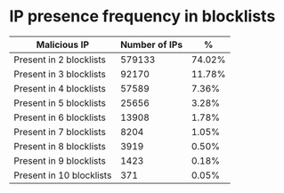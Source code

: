 # IP presence frequency in blocklists
| Malicious IP | Number of IPs | % |
|----|----|----|
| Present in 2 blocklists | 579133 | 74.02% |
| Present in 3 blocklists | 92170 | 11.78% |
| Present in 4 blocklists | 57589 | 7.36% |
| Present in 5 blocklists | 25656 | 3.28% |
| Present in 6 blocklists | 13908 | 1.78% |
| Present in 7 blocklists | 8204 | 1.05% |
| Present in 8 blocklists | 3919 | 0.50% |
| Present in 9 blocklists | 1423 | 0.18% |
| Present in 10 blocklists | 371 | 0.05% |
